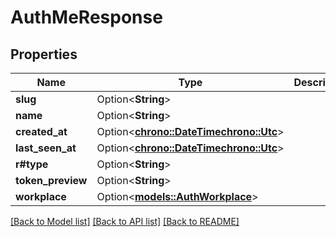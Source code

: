 # AuthMeResponse

## Properties

Name | Type | Description | Notes
------------ | ------------- | ------------- | -------------
**slug** | Option<**String**> |  | [optional]
**name** | Option<**String**> |  | [optional]
**created_at** | Option<[**chrono::DateTime<chrono::Utc>**](chrono::DateTime<chrono::Utc>.md)> |  | [optional]
**last_seen_at** | Option<[**chrono::DateTime<chrono::Utc>**](chrono::DateTime<chrono::Utc>.md)> |  | [optional]
**r#type** | Option<**String**> |  | [optional]
**token_preview** | Option<**String**> |  | [optional]
**workplace** | Option<[**models::AuthWorkplace**](AuthWorkplace.md)> |  | [optional]

[[Back to Model list]](../README.md#documentation-for-models) [[Back to API list]](../README.md#documentation-for-api-endpoints) [[Back to README]](../README.md)


